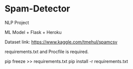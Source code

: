 # Spam-Detector
NLP Project

ML Model + Flask + Heroku

Dataset link: https://www.kaggle.com/tmehul/spamcsv

requirements.txt and Procfile is required.

pip freeze >> requirements.txt 
pip install -r requirements.txt
